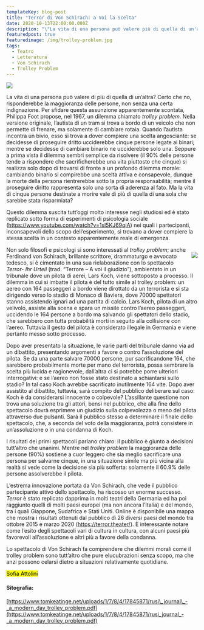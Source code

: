 ```yaml
---
templateKey: blog-post
title: "Terror di Von Schirach: a Voi la Scelta"
date: 2020-10-13T22:00:00.000Z
description: "\"La vita di una persona può valere più di quella di un'altra?\""
featuredpost: true
featuredimage: /img/trolley-problem.jpg
tags:
  - Teatro
  - Letteratura
  - Von Schirach
  - Trolley Problem
---
```

![](/img/trolley-problem.jpg)

La vita di una persona può valere di più di quella di un’altra? Certo che no, risponderebbe la maggioranza delle persone, non senza una certa indignazione. Per sfidare questa assunzione apparentemente scontata, Philippa Foot propose, nel 1967, un dilemma chiamato *trolley problem*. Nella versione originale, l’autista di un tram si trova a bordo di un veicolo che non permette di frenare, ma solamente di cambiare rotaia. Quando l’autista incontra un bivio, esso si trova a dover compiere una scelta angosciante: se decidesse di proseguire dritto ucciderebbe cinque persone legate ai binari; mentre se decidesse di cambiare binario ne ucciderebbe solo una. Seppure a prima vista il dilemma sembri semplice da risolvere (il 90% delle persone tende a rispondere che sacrificherebbe una vita piuttosto che cinque) si realizza solo dopo di trovarsi di fronte a un profondo dilemma morale: cambiando binario si compirebbe una scelta attiva e consapevole, dunque la morte della persona rientrerebbe sotto la propria responsabilità; mentre il proseguire diritto rappresenta solo una sorta di aderenza al fato. Ma la vita di cinque persone destinate a morire vale di più di quella di una sola che sarebbe stata risparmiata?

Questo dilemma suscita tutt’oggi molto interesse negli studiosi ed è stato replicato sotto forma di esperimenti di psicologia sociale (<https://www.youtube.com/watch?v=1sl5KJ69qiA>) nei quali i partecipanti, inconsapevoli dello scopo dell’esperimento, si trovano a dover compiere la stessa scelta in un contesto apparentemente reale di emergenza.

<div style="float: right; margin-left: 15px">

![](/img/terror.jpg)

</div> 

Non solo filosofi e psicologi si sono interessati al *trolley problem*; anche Ferdinand von Schirach, brillante scrittore, drammaturgo e avvocato tedesco, si è cimentato in una sua rielaborazione con lo spettacolo *Terror- Ihr Urteil* (trad. “Terrore – A voi il giudizio”), ambientato in un tribunale dove un pilota di aerei, Lars Koch, viene sottoposto a processo. Il dilemma in cui si imbatte il pilota è del tutto simile al trolley problem: un aereo con 164 passeggeri a bordo viene dirottato da un terrorista e si sta dirigendo verso lo stadio di Monaco di Baviera, dove 70000 spettatori stanno assistendo ignari ad una partita di calcio. Lars Koch, pilota di un altro velivolo, assiste alla scena e spara un missile contro l’aereo passeggeri, uccidendo le 164 persone a bordo ma salvando gli spettatori dello stadio, che sarebbero con tutta probabilità morti in seguito alla collisione con l’aereo. Tuttavia il gesto del pilota è considerato illegale in Germania e viene pertanto messo sotto processo.

Dopo aver presentato la situazione, le varie parti del tribunale danno via ad un dibattito, presentando argomenti a favore o contro l’assoluzione del pilota. Se da una parte salvare 70000 persone, pur sacrificandone 164, che sarebbero probabilmente morte per mano del terrorista, possa sembrare la scelta più lucida e ragionevole, dall’altra ci si potrebbe porre ulteriori interrogativi: e se l’aereo non fosse stato destinato a schiantarsi sullo stadio? In tal caso Koch avrebbe sacrificato inutilmente 164 vite. Dopo aver assistito al dibattito, tuttavia, sarà compito del pubblico deliberare sul caso: Koch è da considerarsi innocente o colpevole? L’assillante questione non trova una soluzione tra gli attori, bensì nel pubblico, che alla fine dello spettacolo dovrà esprimere un giudizio sulla colpevolezza o meno del pilota attraverso due pulsanti. Sarà il pubblico stesso a determinare il finale dello spettacolo, che, a seconda del voto della maggioranza, potrà consistere in un’assoluzione o in una condanna di Koch.

I risultati dei primi spettacoli parlano chiaro: il pubblico è giunto a decisioni tutt’altro che unanimi. Mentre nel *trolley problem* la maggioranza delle persone (90%) sostiene a cuor leggero che sia meglio sacrificare una persona per salvarne cinque, in una situazione simile ma più vicina alla realtà si vede come la decisione sia più sofferta: solamente il 60.9% delle persone assolverebbe il pilota.

L’estrema innovazione portata da Von Schirach, che vede il pubblico partecipante attivo dello spettacolo, ha riscosso un enorme successo. *Terror* è stato replicato dapprima in molti teatri della Germania ed ha poi raggiunto quelli di molti paesi europei (ma non ancora l’Italia) e del mondo, tra i quali Giappone, Sudafrica e Stati Uniti. Online è disponibile una mappa che mostra i risultati ottenuti dal pubblico di 26 diversi paesi del mondo tra ottobre 2015 e marzo 2020 (<https://terror.theater/>). È interessante notare come l’esito degli spettacoli vari di cultura in cultura, con alcuni paesi più favorevoli all’assoluzione e altri più a favore della condanna.

Lo spettacolo di Von Schirach fa comprendere che dilemmi morali come il trolley problem sono tutt’altro che pure elucubrazioni senza scopo, ma che anzi possono celarsi dietro a situazioni relativamente quotidiane.

<mark>Sofia Attolini</mark>

#### Sitografia:

[https://www.tomkeatinge.net/uploads/1/7/8/4/17845871/rusi\_journal\_-_a_modern_day_trolley_problem.pdf](https://www.tomkeatinge.net/uploads/1/7/8/4/17845871/rusi_journal_-_a_modern_day_trolley_problem.pdf)